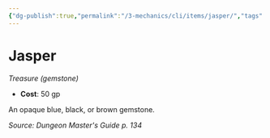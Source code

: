 ```yaml
---
{"dg-publish":true,"permalink":"/3-mechanics/cli/items/jasper/","tags":["ttrpg-cli/compendium/src/5e/dmg","ttrpg-cli/item/gear/treasure-gemstone","ttrpg-cli/item/rarity/none"]}
---
```


# Jasper
*Treasure (gemstone)*  


- **Cost**: 50 gp

An opaque blue, black, or brown gemstone.

*Source: Dungeon Master's Guide p. 134*
